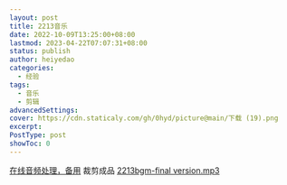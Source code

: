 ```yaml
---
layout: post
title: 2213音乐
date: 2022-10-09T13:25:00+08:00
lastmod: 2023-04-22T07:07:31+08:00
status: publish
author: heiyedao
categories: 
  - 经验
tags: 
  - 音乐
  - 剪辑
advancedSettings: 
cover: https://cdn.staticaly.com/gh/0hyd/picture@main/下载 (19).png
excerpt: 
PostType: post
showToc: 0
---
```


[在线音频处理，备用][1]
裁剪成品
[2213bgm-final version.mp3][3]

  [1]: https://100audio.com/sound/100audio_editor/
  [3]: https://heiyedao.top/usr/uploads/2022/10/2646618189.mp3
